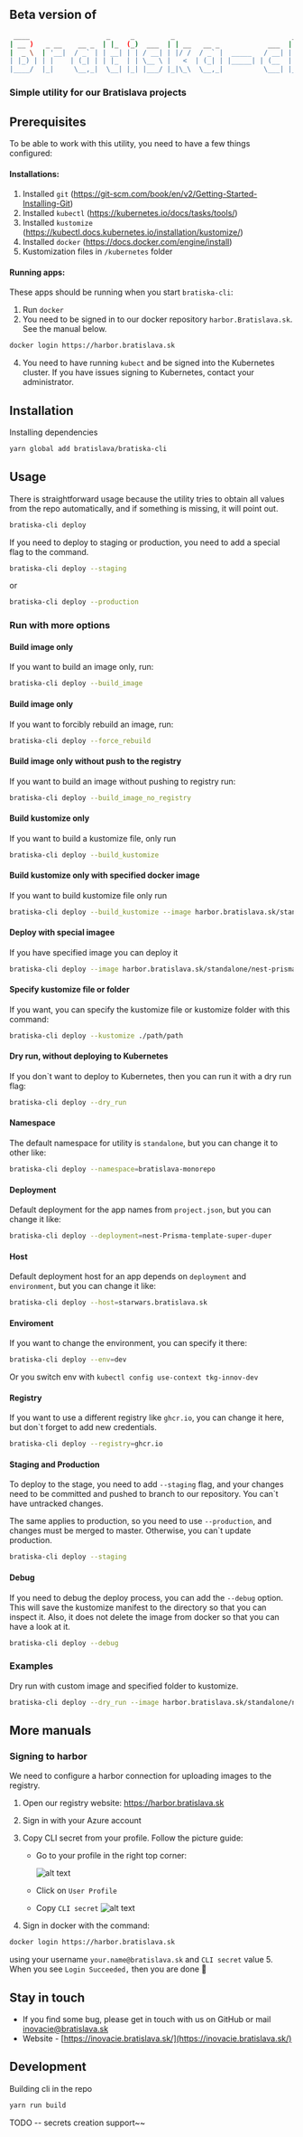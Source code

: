 ## Beta version of

```bash
 ____                   _     _         _                             _   _
| __ )   _ __    __ _  | |_  (_)  ___  | | __   __ _            ___  | | (_)
|  _ \  | '__|  / _` | | __| | | / __| | |/ /  / _` |  _____   / __| | | | |
| |_) | | |    | (_| | | |_  | | \__ \ |   <  | (_| | |_____| | (__  | | | |
|____/  |_|     \__,_|  \__| |_| |___/ |_|\_\  \__,_|          \___| |_| |_|
```

### Simple utility for our Bratislava projects

## Prerequisites

To be able to work with this utility, you need to have a few things configured:

#### Installations:

1. Installed `git` (https://git-scm.com/book/en/v2/Getting-Started-Installing-Git)
2. Installed `kubectl` (https://kubernetes.io/docs/tasks/tools/)
3. Installed `kustomize` (https://kubectl.docs.kubernetes.io/installation/kustomize/)
4. Installed `docker` (https://docs.docker.com/engine/install)
5. Kustomization files in `/kubernetes` folder

#### Running apps:

These apps should be running when you start `bratiska-cli`:

1. Run `docker`
2. You need to be signed in to our docker repository `harbor.Bratislava.sk`. See the manual below.

```bash
docker login https://harbor.bratislava.sk
```

4. You need to have running `kubect` and be signed into the Kubernetes cluster. If you have issues signing to Kubernetes, contact your administrator.

## Installation

Installing dependencies

```bash
yarn global add bratislava/bratiska-cli
```

## Usage

There is straightforward usage because the utility tries to obtain all values from the repo automatically, and if something is missing, it will point out.

```bash
bratiska-cli deploy
```

If you need to deploy to staging or production, you need to add a special flag to the command.

```bash
bratiska-cli deploy --staging
```

or

```bash
bratiska-cli deploy --production
```

### Run with more options

#### Build image only

If you want to build an image only, run:

```bash
bratiska-cli deploy --build_image
```

#### Build image only

If you want to forcibly rebuild an image, run:

```bash
bratiska-cli deploy --force_rebuild
```

#### Build image only without push to the registry

If you want to build an image without pushing to registry run:

```bash
bratiska-cli deploy --build_image_no_registry
```

#### Build kustomize only

If you want to build a kustomize file, only run

```bash
bratiska-cli deploy --build_kustomize
```

#### Build kustomize only with specified docker image

If you want to build kustomize file only run

```bash
bratiska-cli deploy --build_kustomize --image harbor.bratislava.sk/standalone/nest-prisma-template:bratiska-cli-3f3ce4fd14c76138a081596b2987a81f18a3c747-master-untracked
```

#### Deploy with special imagee

If you have specified image you can deploy it

```bash
bratiska-cli deploy --image harbor.bratislava.sk/standalone/nest-prisma-template:bratiska-cli-3f3ce4fd14c76138a081596b2987a81f18a3c747-master-untracked
```

#### Specify kustomize file or folder

If you want, you can specify the kustomize file or kustomize folder with this command:

```bash
bratiska-cli deploy --kustomize ./path/path
```

#### Dry run, without deploying to Kubernetes

If you don`t want to deploy to Kubernetes, then you can run it with a dry run flag:

```bash
bratiska-cli deploy --dry_run
```

#### Namespace

The default namespace for utility is `standalone`, but you can change it to other like:

```bash
bratiska-cli deploy --namespace=bratislava-monorepo
```

#### Deployment

Default deployment for the app names from `project.json`, but you can change it like:

```bash
bratiska-cli deploy --deployment=nest-Prisma-template-super-duper
```

#### Host

Default deployment host for an app depends on `deployment` and `environment`, but you can change it like:

```bash
bratiska-cli deploy --host=starwars.bratislava.sk
```

#### Enviroment

If you want to change the environment, you can specify it there:

```bash
bratiska-cli deploy --env=dev
```

Or you switch env with `kubectl config use-context tkg-innov-dev`

#### Registry

If you want to use a different registry like `ghcr.io`, you can change it here, but don`t forget to add new credentials.

```bash
bratiska-cli deploy --registry=ghcr.io
```

#### Staging and Production

To deploy to the stage, you need to add `--staging` flag, and your changes need to be committed and pushed to branch to our repository. You can`t have untracked changes.

The same applies to production, so you need to use `--production`, and changes must be merged to master. Otherwise, you can`t update production.

```bash
bratiska-cli deploy --staging
```

#### Debug

If you need to debug the deploy process, you can add the `--debug` option. This will save the kustomize manifest to the directory so that you can inspect it. Also, it does not delete the image from docker so that you can have a look at it.

```bash
bratiska-cli deploy --debug
```

### Examples

Dry run with custom image and specified folder to kustomize.

```bash
bratiska-cli deploy --dry_run --image harbor.bratislava.sk/standalone/nest-prisma-template:bratiska-cli-3f3ce4fd14c76138a081596b2987a81f18a3c747-master-untracked --kustomize ./kubernetes/base
```

## More manuals

### Signing to harbor

We need to configure a harbor connection for uploading images to the registry.

1. Open our registry website: https://harbor.bratislava.sk
2. Sign in with your Azure account
3. Copy CLI secret from your profile. Follow the picture guide:

   - Go to your profile in the right top corner:

     ![alt text](./public/readme/user.png)

   - Click on `User Profile`
   - Copy `CLI secret`
     ![alt text](./public/readme/profile.png)

4. Sign in docker with the command:

```bash
docker login https://harbor.bratislava.sk
```

using your username `your.name@bratislava.sk` and `CLI secret` value 5. When you see `Login Succeeded,` then you are done 👏

## Stay in touch

- If you find some bug, please get in touch with us on GitHub or mail inovacie@bratislava.sk
- Website - [https://inovacie.bratislava.sk/](https://inovacie.bratislava.sk/)

## Development

Building cli in the repo

```bash
yarn run build
```

TODO
-- secrets creation support~~

